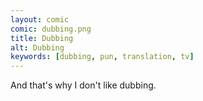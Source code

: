 ```yaml
---
layout: comic
comic: dubbing.png
title: Dubbing
alt: Dubbing
keywords: [dubbing, pun, translation, tv]
---
```


And that's why I don't like dubbing.
